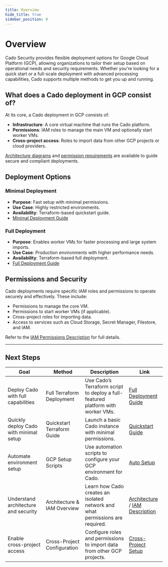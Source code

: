```yaml
---
title: Overview
hide_title: true
sidebar_position: 0
---
```


# Overview

Cado Security provides flexible deployment options for Google Cloud Platform (GCP), allowing organizations to tailor their setup based on operational needs and security requirements. Whether you're looking for a quick start or a full-scale deployment with advanced processing capabilities, Cado supports multiple methods to get you up and running.

## What does a Cado deployment in GCP consist of?

At its core, a Cado deployment in GCP consists of:

- **Infrastructure**: A core virtual machine that runs the Cado platform.
- **Permissions**: IAM roles to manage the main VM and optionally start worker VMs.
- **Cross-project access**: Roles to import data from other GCP projects or cloud providers.

[Architecture diagrams](https://docs.cadosecurity.com/cado/deploy/gcp/gcp-architecture) and [permission requirements](https://docs.cadosecurity.com/cado/deploy/gcp/iam-description) are available to guide secure and compliant deployments.

## Deployment Options

### Minimal Deployment
- **Purpose**: Fast setup with minimal permissions.
- **Use Case**: Highly restricted environments.
- **Availability**: Terraform-based quickstart guide.
- [Minimal Deployment Guide](https://docs.cadosecurity.com/cado/deploy/gcp/gcp-quickstart-deployment-guide)

### Full Deployment
- **Purpose**: Enables worker VMs for faster processing and large system imports.
- **Use Case**: Production environments with higher performance needs.
- **Availability**: Terraform-based full deployment.
- [Full Deployment Guide](https://docs.cadosecurity.com/cado/deploy/gcp/gcp-deploy)

## Permissions and Security

Cado deployments require specific IAM roles and permissions to operate securely and effectively. These include:
- Permissions to manage the core VM.
- Permissions to start worker VMs (if applicable).
- Cross-project roles for importing data.
- Access to services such as Cloud Storage, Secret Manager, Filestore, and IAM.

Refer to the [IAM Permissions Description](https://docs.cadosecurity.com/cado/deploy/gcp/iam-description) for full details.

---

## Next Steps

| **Goal**                                | **Method**                     | **Description**                                                                 | **Link**                                                                 |
|----------------------------------------|--------------------------------|---------------------------------------------------------------------------------|-------------------------------------------------------------------------|
| Deploy Cado with full capabilities     | Full Terraform Deployment      | Use Cado’s Terraform script to deploy a full-featured platform with worker VMs. | [Full Deployment Guide](https://docs.cadosecurity.com/cado/deploy/gcp/gcp-deploy) |
| Quickly deploy Cado with minimal setup | Quickstart Terraform Guide     | Launch a basic Cado instance with minimal permissions.                          | [Quickstart Guide](https://docs.cadosecurity.com/cado/deploy/gcp/gcp-quickstart-deployment-guide) |
| Automate environment setup             | GCP Setup Scripts              | Use automation scripts to configure your GCP environment for Cado.              | [Auto Setup](https://docs.cadosecurity.com/cado/deploy/gcp/gcp-auto-setup) |
| Understand architecture and security   | Architecture & IAM Overview    | Learn how Cado creates an isolated network and what permissions are required.   | [Architecture](https://docs.cadosecurity.com/cado/deploy/gcp/gcp-architecture) / [IAM Description](https://docs.cadosecurity.com/cado/deploy/gcp/iam-description) |
| Enable cross-project access            | Cross-Project Configuration    | Configure roles and permissions to import data from other GCP projects.         | [Cross-Project Setup](https://docs.cadosecurity.com/cado/deploy/gcp/gcp-settings) |
